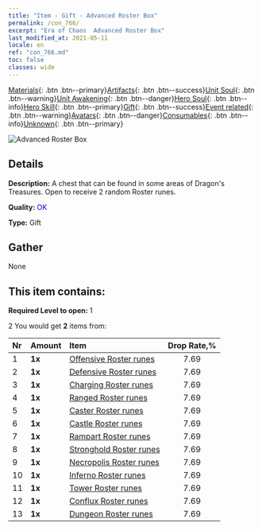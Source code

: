 ```yaml
---
title: "Item - Gift - Advanced Roster Box"
permalink: /con_766/
excerpt: "Era of Chaos  Advanced Roster Box"
last_modified_at: 2021-05-11
locale: en
ref: "con_766.md"
toc: false
classes: wide
---
```

 [Materials](/Items/){: .btn .btn--primary}[Artifacts](/Items/Artifacts/){: .btn .btn--success}[Unit Soul](/Items/UnitSoul/){: .btn .btn--warning}[Unit Awakening](/Items/UnitAwakening/){: .btn .btn--danger}[Hero Soul](/Items/HeroSoul/){: .btn .btn--info}[Hero Skill](/Items/HeroSkill/){: .btn .btn--primary}[Gift](/Items/Gift/){: .btn .btn--success}[Event related](/Items/Events/){: .btn .btn--warning}[Avatars](/Items/Avatars/){: .btn .btn--danger}[Consumables](/Items/Consumables/){: .btn .btn--info}[Unknown](/Items/Unknown/){: .btn .btn--primary}

 ![Advanced Roster Box](/images/t/i_tujianhezi2.png)

## Details
 **Description:** A chest that can be found in some areas of Dragon's Treasures. Open to receive 2 random Roster runes.

 **Quality:** <span style="color: #0000CD">OK</span>

 **Type:** Gift

## Gather

  None

## This item contains:

 **Required Level to open:** 1

 2 You would get **2** items  from:

  | Nr | Amount |     Item    | Drop Rate,% |
  |:---|:-------|:------------|:---------:|
  | 1 |  **1x** | [Offensive Roster runes](/Items/con_734/) | 7.69 | 
  | 2 |  **1x** | [Defensive Roster runes](/Items/con_739/) | 7.69 | 
  | 3 |  **1x** | [Charging Roster runes](/Items/con_741/) | 7.69 | 
  | 4 |  **1x** | [Ranged Roster runes](/Items/con_742/) | 7.69 | 
  | 5 |  **1x** | [Caster Roster runes](/Items/con_746/) | 7.69 | 
  | 6 |  **1x** | [Castle Roster runes](/Items/con_752/) | 7.69 | 
  | 7 |  **1x** | [Rampart Roster runes](/Items/con_753/) | 7.69 | 
  | 8 |  **1x** | [Stronghold Roster runes](/Items/con_754/) | 7.69 | 
  | 9 |  **1x** | [Necropolis Roster runes](/Items/con_755/) | 7.69 | 
  | 10 |  **1x** | [Inferno Roster runes](/Items/con_777/) | 7.69 | 
  | 11 |  **1x** | [Tower Roster runes](/Items/con_785/) | 7.69 | 
  | 12 |  **1x** | [Conflux Roster runes](/Items/con_791/) | 7.69 | 
  | 13 |  **1x** | [Dungeon Roster runes](/Items/con_792/) | 7.69 | 
